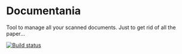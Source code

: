 # Documentania
Tool to manage all your scanned documents. Just to get rid of all the paper...

[![Build status](https://ci.appveyor.com/api/projects/status/xldf1a0v55go5glx?svg=true)](https://ci.appveyor.com/project/binaryfr3ak/documentania)

